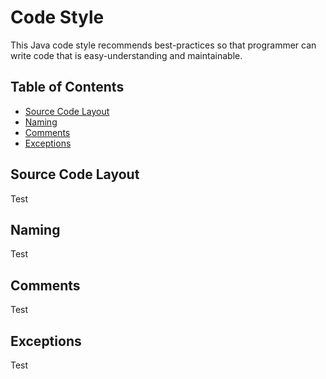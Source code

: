 # Code Style

This Java code style recommends best-practices so that programmer can write code that is easy-understanding and maintainable.

## Table of Contents

* [Source Code Layout](#source-code-layout)
* [Naming](#naming)
* [Comments](comments)
* [Exceptions](exceptions)

## Source Code Layout

Test

## Naming

Test

## Comments

Test

## Exceptions

Test